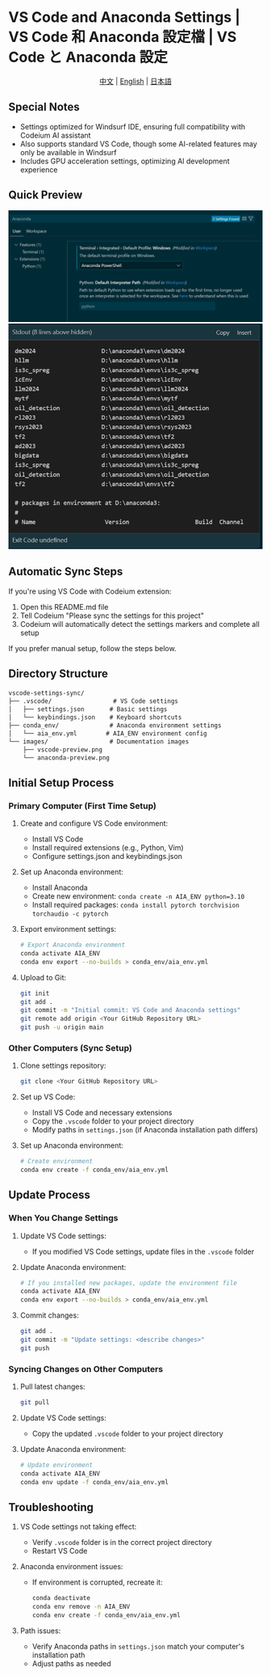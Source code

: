 # VS Code and Anaconda Settings | VS Code 和 Anaconda 設定檔 | VS Code と Anaconda 設定

<div align="center">

[中文](README.md) | [English](README_EN.md) | [日本語](README_JP.md)

</div>

## Special Notes
- Settings optimized for Windsurf IDE, ensuring full compatibility with Codeium AI assistant
- Also supports standard VS Code, though some AI-related features may only be available in Windsurf
- Includes GPU acceleration settings, optimizing AI development experience

<!-- CASCADE-SETTINGS-SYNC-MARKER -->
<!-- Version: 1.0 -->
<!-- Last Updated: 2024-12-23 -->
<!-- Settings Type: VS Code, Windsurf, Anaconda, GPU -->

## Quick Preview
![VS Code Settings Preview](images/vscode-preview.png)
![Anaconda Environment Preview](images/anaconda-preview.png)

## Automatic Sync Steps
If you're using VS Code with Codeium extension:
1. Open this README.md file
2. Tell Codeium "Please sync the settings for this project"
3. Codeium will automatically detect the settings markers and complete all setup

If you prefer manual setup, follow the steps below.

## Directory Structure
```
vscode-settings-sync/
├── .vscode/                 # VS Code settings
│   ├── settings.json       # Basic settings
│   └── keybindings.json    # Keyboard shortcuts
├── conda_env/              # Anaconda environment settings
│   └── aia_env.yml        # AIA_ENV environment config
└── images/                 # Documentation images
    ├── vscode-preview.png
    └── anaconda-preview.png
```

## Initial Setup Process

### Primary Computer (First Time Setup)
1. Create and configure VS Code environment:
   - Install VS Code
   - Install required extensions (e.g., Python, Vim)
   - Configure settings.json and keybindings.json

2. Set up Anaconda environment:
   - Install Anaconda
   - Create new environment: `conda create -n AIA_ENV python=3.10`
   - Install required packages: `conda install pytorch torchvision torchaudio -c pytorch`

3. Export environment settings:
   ```bash
   # Export Anaconda environment
   conda activate AIA_ENV
   conda env export --no-builds > conda_env/aia_env.yml
   ```

4. Upload to Git:
   ```bash
   git init
   git add .
   git commit -m "Initial commit: VS Code and Anaconda settings"
   git remote add origin <Your GitHub Repository URL>
   git push -u origin main
   ```

### Other Computers (Sync Setup)
1. Clone settings repository:
   ```bash
   git clone <Your GitHub Repository URL>
   ```

2. Set up VS Code:
   - Install VS Code and necessary extensions
   - Copy the `.vscode` folder to your project directory
   - Modify paths in `settings.json` (if Anaconda installation path differs)

3. Set up Anaconda environment:
   ```bash
   # Create environment
   conda env create -f conda_env/aia_env.yml
   ```

## Update Process

### When You Change Settings
1. Update VS Code settings:
   - If you modified VS Code settings, update files in the `.vscode` folder

2. Update Anaconda environment:
   ```bash
   # If you installed new packages, update the environment file
   conda activate AIA_ENV
   conda env export --no-builds > conda_env/aia_env.yml
   ```

3. Commit changes:
   ```bash
   git add .
   git commit -m "Update settings: <describe changes>"
   git push
   ```

### Syncing Changes on Other Computers
1. Pull latest changes:
   ```bash
   git pull
   ```

2. Update VS Code settings:
   - Copy the updated `.vscode` folder to your project directory

3. Update Anaconda environment:
   ```bash
   # Update environment
   conda activate AIA_ENV
   conda env update -f conda_env/aia_env.yml
   ```

## Troubleshooting
1. VS Code settings not taking effect:
   - Verify `.vscode` folder is in the correct project directory
   - Restart VS Code

2. Anaconda environment issues:
   - If environment is corrupted, recreate it:
     ```bash
     conda deactivate
     conda env remove -n AIA_ENV
     conda env create -f conda_env/aia_env.yml
     ```

3. Path issues:
   - Verify Anaconda paths in `settings.json` match your computer's installation path
   - Adjust paths as needed
